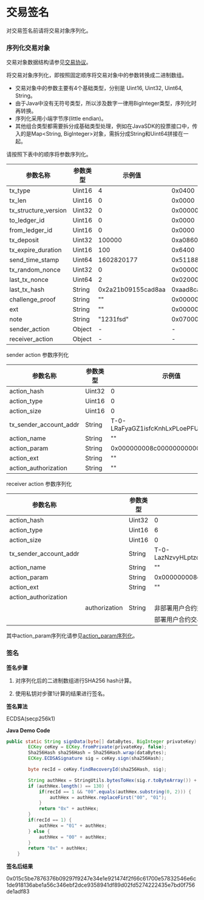 # 交易签名

对交易签名前请将交易对象序列化。

### 序列化交易对象

交易对象数据结构请参见[交易协议](docs-cn/AboutTOPNetwork/Protocol/TransactionProtocol/TransactionProtocol.md)。

将交易对象序列化，即按照固定顺序将交易对象中的参数转换成二进制数组。

- 交易对象中的参数主要有4个基础类型，分别是 Uint16, Uint32, Uint64, String。
- 由于Java中没有无符号类型，所以涉及数字一律用BigInteger类型，序列化时再转换。
- 序列化采用小端字节序(little endian)。
- 其他组合类型都需要拆分成基础类型处理，例如在JavaSDK的投票接口中，传入的是Map<String, BigInteger>对象，需拆分成String和Uint64拼接在一起。

请按照下表中的顺序将参数序列化。

| 参数名称             | 参数类型 | 示例值             | 序列化值(Hex)            |
| -------------------- | -------- | ------------------ | ------------------------ |
| tx_type              | Uint16   | 4                  | 0x0400                   |
| tx_len               | Uint16   | 0                  | 0x0000                   |
| tx_structure_version | Uint32   | 0                  | 0x00000000               |
| to_ledger_id         | Uint16   | 0                  | 0x0000                   |
| from_ledger_id       | Uint16   | 0                  | 0x0000                   |
| tx_deposit           | Uint32   | 100000             | 0xa0860100               |
| tx_expire_duration   | Uint16   | 100                | 0x6400                   |
| send_time_stamp      | Uint64   | 1602820177         | 0x5118895f00000000       |
| tx_random_nonce      | Uint32   | 0                  | 0x00000000               |
| last_tx_nonce        | Uint64   | 2                  | 0x0200000000000000       |
| last_tx_hash         | String   | 0x2a21b09155cad8aa | 0xaad8ca5591b0212a       |
| challenge_proof      | String   | ""                 | 0x00000000               |
| ext                  | String   | ""                 | 0x00000000               |
| note                 | String   | "1231fsd"          | 0x0700000031323331667364 |
| sender_action        | Object   | -                  | -                        |
| receiver_action      | Object   | -                  | -                        |

sender action 参数序列化

| 参数名称               | 参数类型 | 示例值                                 | 序列化值(Hex)                                                |
| ---------------------- | -------- | -------------------------------------- | ------------------------------------------------------------ |
| action_hash            | Uint32   | 0                                      | 0x00000000                                                   |
| action_type            | Uint16   | 0                                      | 0x0000                                                       |
| action_size            | Uint16   | 0                                      | 0x0000                                                       |
| tx_sender_account_addr | String   | T-0-LRaFyaGZ1isfcKnhLxPLoePFUmY2iyFGv6 | 0x26000000542d302d4c5261467961475a31697366634b6e684c78504c6f655046556d5932697946477636 |
| action_name            | String   | ""                                     | 0x00000000                                                   |
| action_param           | String   | 0x000000008c00000000000000             | 0x0c000000000000008c00000000000000                           |
| action_ext             | String   | ""                                     | 0x00000000                                                   |
| action_authorization   | String   | ""                                     | 0x00000000                                                   |

receiver action 参数序列化

| 参数名称               |               | 参数类型 | 示例值                                   | 序列化值(Hex)                                                |
| ---------------------- | ------------- | -------- | ---------------------------------------- | ------------------------------------------------------------ |
| action_hash            |               | Uint32   | 0                                        | 0x00000000                                                   |
| action_type            |               | Uint16   | 6                                        | 0x0000                                                       |
| action_size            |               | Uint16   | 0                                        | 0x0000                                                       |
| tx_sender_account_addr |               | String   | T-0-LazNzvyHLptzdPFkaynNHKqDY4qXZ2gCVh   | 0x26000000542d302d4c617a4e7a7679484c70747a6450466b61796e4e484b7144593471585a3267435668 |
| action_name            |               | String   | ""                                       | 0x00000000                                                   |
| action_param           |               | String   | 0x000000008c00000000000000               | 0x0c000000000000008c00000000000000                           |
| action_ext             |               | String   | ""                                       | 0x00000000                                                   |
| action_authorization   |               |          |                                          |                                                              |
|                        | authorization | String   | 非部署用户合约交易：""                   | 0x00000000                                                   |
|                        |               |          | 部署用户合约交易，需要传入用户合约公钥： |                                                              |

其中action_param序列化请参见[action_param序列化](docs-cn/AboutTOPNetwork/Protocol/TransactionProtocol/action-param-serialization.md)。

### 签名

**签名步骤**

1. 对序列化后的二进制数组进行SHA256 hash计算。

2. 使用私钥对步骤1计算的结果进行签名。

**签名算法**

ECDSA(secp256k1)

**Java Demo Code**

```java
public static String signData(byte[] dataBytes, BigInteger privateKey) throws Exception {
        ECKey ceKey = ECKey.fromPrivate(privateKey, false);
        Sha256Hash sha256Hash = Sha256Hash.wrap(dataBytes);
        ECKey.ECDSASignature sig = ceKey.sign(sha256Hash);

        byte recId = ceKey.findRecoveryId(sha256Hash, sig);

        String authHex = StringUtils.bytesToHex(sig.r.toByteArray()) + StringUtils.bytesToHex(sig.s.toByteArray());
        if (authHex.length() == 130) {
            if(recId == 1 && "00".equals(authHex.substring(0, 2))) {
                authHex = authHex.replaceFirst("00", "01");
            }
            return "0x" + authHex;
        }
        if(recId == 1) {
            authHex = "01" + authHex;
        } else {
            authHex = "00" + authHex;
        }
        return "0x" + authHex;
    }
```

**签名后结果**

0x015c5be7876376b09297f9247e34e1e921474f2f66c61700e57832546e6c1de918136abe1a56c346ebf2dce9358941df89d02fd5274222435e7bd0f756de1adf83